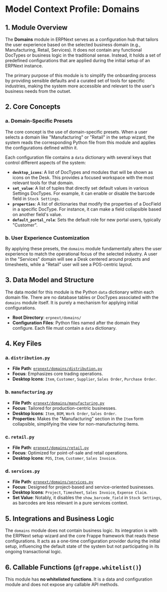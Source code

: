 # Model Context Profile: Domains

## 1. Module Overview

The **Domains** module in ERPNext serves as a configuration hub that tailors the user experience based on the selected business domain (e.g., Manufacturing, Retail, Services). It does not contain any functional DocTypes or business logic in the traditional sense. Instead, it holds a set of predefined configurations that are applied during the initial setup of an ERPNext instance.

The primary purpose of this module is to simplify the onboarding process by providing sensible defaults and a curated set of tools for specific industries, making the system more accessible and relevant to the user's business needs from the outset.

## 2. Core Concepts

### a. Domain-Specific Presets

The core concept is the use of domain-specific presets. When a user selects a domain like "Manufacturing" or "Retail" in the setup wizard, the system reads the corresponding Python file from this module and applies the configurations defined within it.

Each configuration file contains a `data` dictionary with several keys that control different aspects of the system:

-   **`desktop_icons`**: A list of DocTypes and modules that will be shown as icons on the Desk. This provides a focused workspace with the most relevant tools for that domain.
-   **`set_value`**: A list of tuples that directly set default values in various Settings DocTypes. For example, it can enable or disable the barcode field in `Stock Settings`.
-   **`properties`**: A list of dictionaries that modify the properties of a DocField in a specific DocType. For instance, it can make a field collapsible based on another field's value.
-   **`default_portal_role`**: Sets the default role for new portal users, typically "Customer".

### b. User Experience Customization

By applying these presets, the `domains` module fundamentally alters the user experience to match the operational focus of the selected industry. A user in the "Services" domain will see a Desk centered around projects and timesheets, while a "Retail" user will see a POS-centric layout.

## 3. Data Model and Structure

The data model for this module is the Python `data` dictionary within each domain file. There are no database tables or DocTypes associated with the `domains` module itself. It is purely a mechanism for applying initial configurations.

-   **Root Directory**: `erpnext/domains/`
-   **Configuration Files**: Python files named after the domain they configure. Each file must contain a `data` dictionary.

## 4. Key Files

### a. `distribution.py`

-   **File Path**: [`erpnext/domains/distribution.py`](erpnext-develop/erpnext/domains/distribution.py)
-   **Focus**: Emphasizes core trading operations.
-   **Desktop Icons**: `Item`, `Customer`, `Supplier`, `Sales Order`, `Purchase Order`.

### b. `manufacturing.py`

-   **File Path**: [`erpnext/domains/manufacturing.py`](erpnext-develop/erpnext/domains/manufacturing.py)
-   **Focus**: Tailored for production-centric businesses.
-   **Desktop Icons**: `Item`, `BOM`, `Work Order`, `Sales Order`.
-   **Properties**: Makes the "Manufacturing" section in the `Item` form collapsible, simplifying the view for non-manufacturing items.

### c. `retail.py`

-   **File Path**: [`erpnext/domains/retail.py`](erpnext-develop/erpnext/domains/retail.py)
-   **Focus**: Optimized for point-of-sale and retail operations.
-   **Desktop Icons**: `POS`, `Item`, `Customer`, `Sales Invoice`.

### d. `services.py`

-   **File Path**: [`erpnext/domains/services.py`](erpnext-develop/erpnext/domains/services.py)
-   **Focus**: Designed for project-based and service-oriented businesses.
-   **Desktop Icons**: `Project`, `Timesheet`, `Sales Invoice`, `Expense Claim`.
-   **Set Value**: Notably, it disables the `show_barcode_field` in `Stock Settings`, as barcodes are less relevant in a pure services context.

## 5. Integrations and Business Logic

The `domains` module does not contain business logic. Its integration is with the ERPNext setup wizard and the core Frappe framework that reads these configurations. It acts as a one-time configuration provider during the initial setup, influencing the default state of the system but not participating in its ongoing transactional logic.

## 6. Callable Functions (`@frappe.whitelist()`)

This module has **no whitelisted functions**. It is a data and configuration module and does not expose any callable API methods.